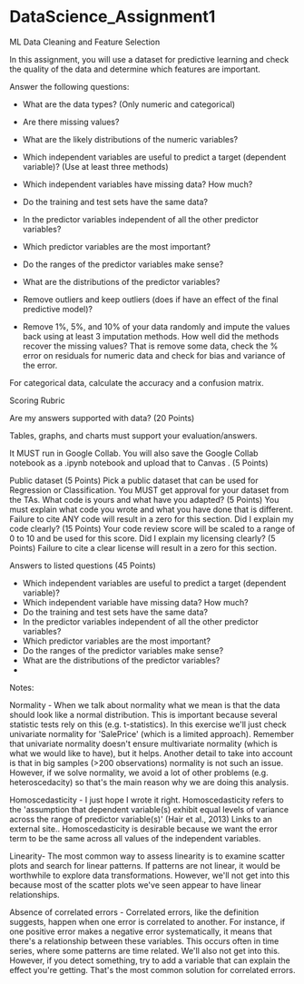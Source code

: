 # DataScience_Assignment1

ML Data Cleaning and Feature Selection

In this assignment, you will use a dataset for predictive learning and check the quality of the data and determine which features are important.

Answer the following questions:

* What are the data types? (Only numeric and categorical)

* Are there missing values?

* What are the likely distributions of the numeric variables?

* Which independent variables are useful to predict a target (dependent variable)? (Use at least three methods)

* Which independent variables have missing data? How much? 

* Do the training and test sets have the same data?

* In the predictor variables independent of all the other predictor variables?

* Which predictor variables are the most important?

* Do the ranges of the predictor variables make sense?

* What are the distributions of the predictor variables?   

* Remove outliers and keep outliers (does if have an effect of the final predictive model)?

* Remove 1%, 5%, and 10% of your data randomly and impute the values back using at least 3 imputation methods. How well did the methods recover the missing values?  That is remove some data, check the % error on residuals for numeric data and check for bias and variance of the error.

For categorical data, calculate the accuracy and a confusion matrix.

Scoring Rubric

Are my answers supported with data? (20 Points)

Tables, graphs, and charts must support your evaluation/answers.

It MUST run in Google Collab. You will also save the Google Collab notebook as a .ipynb notebook and upload that to Canvas . (5 Points)

Public dataset (5 Points)
Pick a public dataset that can be used for Regression or Classification. You MUST get approval for your dataset from the TAs.
What code is yours and what have you adapted? (5 Points)
You must explain what code you wrote and what you have done that is different. Failure to cite ANY code will result in a zero for this section.
Did I explain my code clearly? (15 Points) Your code review score will be scaled to a range of 0 to 10 and be used for this score.
Did I explain my licensing clearly? (5 Points) Failure to cite a clear license will result in a zero for this section.

Answers to listed questions (45 Points)
* Which independent variables are useful to predict a target (dependent variable)?
* Which independent variable have missing data? How much? 
* Do the training and test sets have the same data?
* In the predictor variables independent of all the other predictor variables?
* Which predictor variables are the most important?
* Do the ranges of the predictor variables make sense?
* What are the distributions of the predictor variables?
* 
Notes:

Normality - When we talk about normality what we mean is that the data should look like a normal distribution. This is important because several statistic tests rely on this (e.g. t-statistics). In this exercise we'll just check univariate normality for 'SalePrice' (which is a limited approach). Remember that univariate normality doesn't ensure multivariate normality (which is what we would like to have), but it helps. Another detail to take into account is that in big samples (>200 observations) normality is not such an issue. However, if we solve normality, we avoid a lot of other problems (e.g. heteroscedacity) so that's the main reason why we are doing this analysis.

Homoscedasticity - I just hope I wrote it right. Homoscedasticity refers to the 'assumption that dependent variable(s) exhibit equal levels of variance across the range of predictor variable(s)' (Hair et al., 2013) Links to an external site.. Homoscedasticity is desirable because we want the error term to be the same across all values of the independent variables.

Linearity- The most common way to assess linearity is to examine scatter plots and search for linear patterns. If patterns are not linear, it would be worthwhile to explore data transformations. However, we'll not get into this because most of the scatter plots we've seen appear to have linear relationships.

Absence of correlated errors - Correlated errors, like the definition suggests, happen when one error is correlated to another. For instance, if one positive error makes a negative error systematically, it means that there's a relationship between these variables. This occurs often in time series, where some patterns are time related. We'll also not get into this. However, if you detect something, try to add a variable that can explain the effect you're getting. That's the most common solution for correlated errors.
